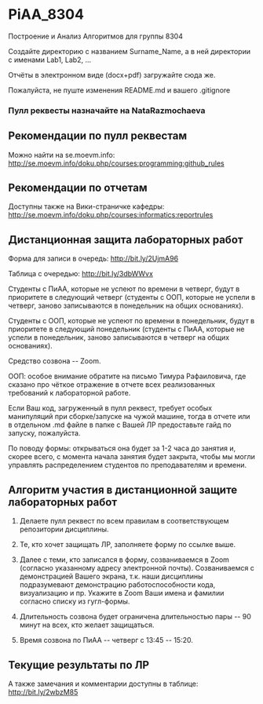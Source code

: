 # PiAA_8304
Построение и Анализ Алгоритмов для группы 8304


Создайте директорию с названием Surname_Name, а в ней директории с именами Lab1, Lab2, ...

Отчёты в электронном виде (docx+pdf) загружайте сюда же.

Пожалуйста, не пуште изменения README.md и вашего .gitignore

### Пулл реквесты назначайте на NataRazmochaeva 

## Рекомендации по пулл реквестам

Можно найти на se.moevm.info: http://se.moevm.info/doku.php/courses:programming:github_rules

## Рекомендации по отчетам 

Доступны также на Вики-страничке кафедры: http://se.moevm.info/doku.php/courses:informatics:reportrules 

## Дистанционная защита лабораторных работ

Форма для записи в очередь: http://bit.ly/2UjmA96

Таблица с очередью: http://bit.ly/3dbWWvx

Студенты с ПиАА, которые не успеют по времени в четверг, будут в приоритете в следующий четверг (студенты с ООП, которые не успели в четверг, заново записываются в понедельник на общих основаниях).

Студенты с ООП, которые не успеют по времени в понедельник, будут в приоритете в следующий понедельник  (студенты с ПиАА, которые не успели в понедельник, заново записываются в четверг на общих основаниях).

Средство созвона -- Zoom.

ООП: особое внимание обратите на письмо Тимура Рафаиловича, где сказано про чёткое отражение в отчете всех реализованных требований к лабораторной работе.

Если Ваш код, загруженный в пулл реквест, требует особых манипуляций при сборке/запуске на чужой машине, тогда в отчете или в отдельном .md файле в папке с Вашей ЛР предоставьте гайд по запуску, пожалуйста.

По поводу формы: открываться она будет за 1-2 часа до занятия и, скорее всего, с момента начала занятия будет закрыта, чтобы мы могли управлять распределением студентов по преподавателям и времени.

## Алгоритм участия в дистанционной защите лабораторных работ

1. Делаете пулл реквест по всем правилам в соответствующем репозитории дисциплины.

2. Те, кто хочет защищать ЛР, заполняете форму по ссылке выше.

3. Далее с теми, кто записался в форму, созваниваемся в Zoom (согласно указанному адресу электронной почты). 
Созваниваемся с демонстрацией Вашего экрана, т.к. наши дисциплины подразумевают демонстрацию работоспособности кода, визуализацию и пр. Укажите в Zoom Ваши имена и фамилии согласно списку из гугл-формы.

4. Длительность созвона будет ограничена длительностью пары -- 90 минут на всех, кто желает защищаться.

5. Время созвона по ПиАА -- четверг с 13:45 -- 15:20.

## Текущие результаты по ЛР

А также замечания и комментарии доступны в таблице: http://bit.ly/2wbzM85
